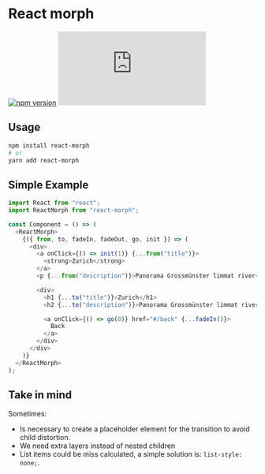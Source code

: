 # React morph

[![npm version](https://badge.fury.io/js/react-morph.svg?v2)](https://www.npmjs.com/package/react-morph)
![size](http://img.badgesize.io/brunnolou/react-morph/master/lib/all.min.js?compression=gzip&label=gzip+size)

## Usage

```sh
npm install react-morph
# or
yarn add react-morph
```

## Simple Example

```js
import React from "react";
import ReactMorph from "react-morph";

const Component = () => (
  <ReactMorph>
    {({ from, to, fadeIn, fadeOut, go, init }) => (
      <div>
        <a onClick={() => init(1)} {...from("title")}>
          <strong>Zurich</strong>
        </a>
        <p {...from("description")}>Panorama Grossmünster limmat river</p>

        <div>
          <h1 {...to("title")}>Zurich</h1>
          <h2 {...to("description")}>Panorama Grossmünster limmat river</h2>

          <a onClick={() => go(0)} href="#/back" {...fadeIn()}>
            Back
          </a>
        </div>
      </div>
    )}
  </ReactMorph>
);
```

## Take in mind

Sometimes:

* Is necessary to create a placeholder element for the transition to avoid child distortion.
* We need extra layers instead of nested children
* List items could be miss calculated, a simple solution is: `list-style: none;`.
